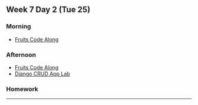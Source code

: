 ## Week 7 Day 2 (Tue 25)

### Morning

- [Fruits Code Along][1]



### Afternoon

- [Fruits Code Along][1]
- [Django CRUD App Lab][2]




### Homework



[1]: ./class-code/fruits-code-along/
[2]: ./Django-CRUD-Lab/

---
